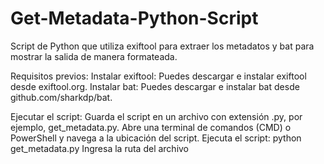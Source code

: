 # Get-Metadata-Python-Script
Script de Python que utiliza exiftool para extraer los metadatos y bat para mostrar la salida de manera formateada.

Requisitos previos:
Instalar exiftool: Puedes descargar e instalar exiftool desde exiftool.org.
Instalar bat: Puedes descargar e instalar bat desde github.com/sharkdp/bat.

Ejecutar el script:
Guarda el script en un archivo con extensión .py, por ejemplo, get_metadata.py.
Abre una terminal de comandos (CMD) o PowerShell y navega a la ubicación del script.
Ejecuta el script: python get_metadata.py
Ingresa la ruta del archivo
